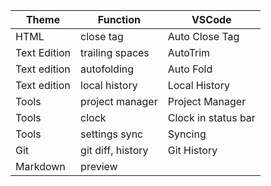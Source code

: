 Theme | Function | VSCode
----- | -------- | -------
HTML | close tag | Auto Close Tag
Text Edition | trailing spaces | AutoTrim
Text edition | autofolding | Auto Fold
Text edition | local history | Local History
Tools | project manager | Project Manager
Tools | clock | Clock in status bar
Tools | settings sync | Syncing
Git | git diff, history | Git History
Markdown | preview